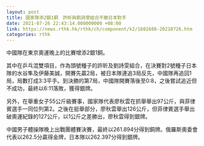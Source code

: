 ```yaml
---
layout: post
title: 國家隊添2銀1銅　許昕與劉詩雯組合不敵日本對手
date: 2021-07-26 22:43:14.000000000 +08:00
link: https://news.rthk.hk/rthk/ch/component/k2/1602688-20210726.htm
categories: rthk
---
```


中國隊在東京奧運晚上的比賽增添2銀1銅。

其中在乒乓混雙項目，作為頭號種子的許昕及劉詩雯組合，在決賽對2號種子日本隊的水谷隼及伊藤美誠，開賽先贏2局，被日本隊連追3局反先，中國隊再追回1局，局數打成3:3平手。到決勝的第7局，中國隊開賽落後至0:8，之後嘗試追近但不成功，最終以6:11落敗，獲得銀牌。

另外，在舉重女子55公斤級賽事，國家隊代表廖秋雲在抓舉舉出97公斤，與菲律賓選手一同位列第2。之後在挺舉部分，廖秋雲舉出126公斤，但菲律賓選手舉出破奧運紀錄的127公斤，以1公斤之差勝出，廖秋雲得到銀牌。

中國男子體操隊晚上出戰團體賽決賽，最終以261.894分得到銅牌。俄羅斯奧委會代表以262.5分贏得金牌，日本隊以262.397分得到銀牌。
